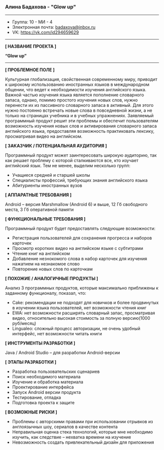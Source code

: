 ### **Алина Бадахова - "Glow up"**
---
* Группа: 10 - МИ - 4
* Электронная почта: badaxova@inbox.ru
* VK: https://vk.com/id294659629
---
**[ НАЗВАНИЕ ПРОЕКТА ]**

**“Glow up”**

---
**[ ПРОБЛЕМНОЕ ПОЛЕ ]**

Культурная глобализация, свойственная современному миру, приводит к  широкому использованию иностранных языков в международном общении, что ведет к необходимости изучения английского языка. Важной частью изучения языка является пополнение словарного запаса, однако, помимо простого изучения новых слов,  нужно перенести их из пассивного словарного запаса в активный. Для этого нужно постоянно встречать новые слова в повседневной жизни, а не только на страницах учебника и в учебных упражнениях. Заявляемый программный продукт решит эти проблемы и обеспечит пользователям возможность изучения новых слов и активирования словарного запаса английского языка, предоставляя возможность практиковать лексику, просматривая видео на английском.

**[ ЗАКАЗЧИК / ПОТЕНЦИАЛЬНАЯ АУДИТОРИЯ ]**

Программный продукт может заинтересовать широкую аудиторию, так как решает проблему с которой сталкиваются все, кто изучает английский язык. Тем не менее, выделим несколько групп:

* Учащиеся средней и старшей школы
* Специалисты профессий, требующих знания английского языка
* Абитуриенты иностранных вузов

**[ АППАРАТНЫЕ ТРЕБОВАНИЯ ]**

Android – версия Marshmallow (Android 6) и выше, 12 Гб свободного места, 3 Гб оперативной памяти

**[ ФУНКЦИОНАЛЬНЫЕ ТРЕБОВАНИЯ ]**

Программный продукт будет предоставлять следующие возможности:
* Регистрация пользователей для сохранения прогресса и наборов карточек
* Просмотр коротких видео на английском языке с субтитрами
* Чтение книг на английском
* Добавление незнокомого слова в набор карточек для изучения нажатием на незнакомое слово
* Повторение новых слов по карточкам

**[ ПОХОЖИЕ / АНАЛОГИЧНЫЕ ПРОДУКТЫ ]**

Анализ 3 программных продуктов, которые максимально приближены к заданному функционалу, показал, что:

* Cake: рекомендации не подходят для новичков и более продвинутых в изучении языка пользователей, нет возможности чтения книг
* EWA: нет возможности расширять словарный запас, просматривая видео, относительно высокая стоимость за полную версию(1000 руб/месяц) 
* Lingualeo: сложный процесс авторизации, не очень удобный интерфейс, нет возможности читать книги

**[ ИНСТРУМЕНТЫ РАЗРАБОТКИ ]**

Java / Android Studio – для разработки Android-версии

**[ ЭТАПЫ РАЗРАБОТКИ ]**

* Разработка пользовательских сценариев
* Поиск необходимого материала
* Изучение и обработка материала
* Проектирование интерфейса
* Запуск Android версии продукта
* Тестирование, отладка
* Подготовка проекта к защите

**[ ВОЗМОЖНЫЕ РИСКИ ]**
* Проблемы с авторскими правами при использовании отрывков из англоязычных шоу, сериалов в качестве контента
* Неправильная оценка стека технологий, которые мне необходимо изучить, как следствие – нехватка времени на изучение
* Невозможность создать привлекательный дизайн для приложения

